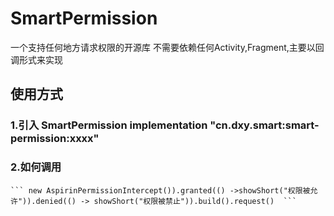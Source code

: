 # SmartPermission
一个支持任何地方请求权限的开源库 不需要依赖任何Activity,Fragment,主要以回调形式来实现

## 使用方式

### 1.引入 SmartPermission   implementation "cn.dxy.smart:smart-permission:xxxx"

### 2.如何调用
    ``` new AspirinPermissionIntercept()).granted(() ->showShort("权限被允许")).denied(() -> showShort("权限被禁止")).build().request()  ```

